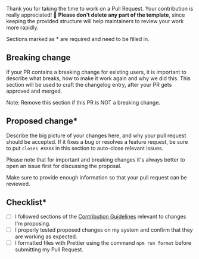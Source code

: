 Thank you for taking the time to work on a Pull Request. Your contribution is really appreciated! :tada:
**Please don't delete any part of the template**, since keeping the provided structure will help maintainers to review your work more rapidly.

Sections marked as \* are required and need to be filled in.

## Breaking change

If your PR contains a breaking change for existing users, it is important to describe what breaks, how to make it work again and why we did this. This section will be used to craft the changelog entry, after your PR gets approved and merged.

Note: Remove this section if this PR is NOT a breaking change.

## Proposed change\*

Describe the big picture of your changes here, and why your pull request should be accepted. If it fixes a bug or resolves a feature request, be sure to put `closes #XXXX` in this section to auto-close relevant issues.

Please note that for important and breaking changes it's always better to open an issue first for discussing the proposal.

Make sure to provide enough information so that your pull request can be reviewed.

## Checklist\*

- [ ] I followed sections of the [Contribution Guidelines](https://github.com/lsismeiro/awesome-ha-blueprints/blob/main/CONTRIBUTING.md) relevant to changes I'm proposing.
- [ ] I properly tested proposed changes on my system and confirm that they are working as expected.
- [ ] I formatted files with Prettier using the command `npm run format` before submitting my Pull Request.
